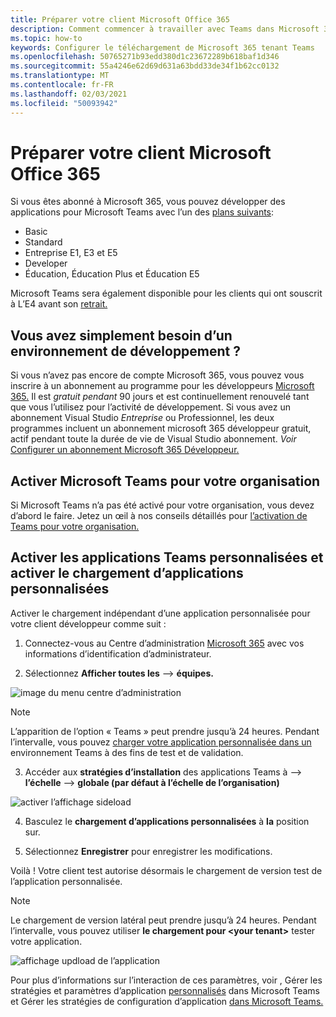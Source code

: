 ```yaml
---
title: Préparer votre client Microsoft Office 365
description: Comment commencer à travailler avec Teams dans Microsoft 365
ms.topic: how-to
keywords: Configurer le téléchargement de Microsoft 365 tenant Teams
ms.openlocfilehash: 50765271b93edd380d1c23672289b618baf1d346
ms.sourcegitcommit: 55a4246e62d69d631a63bdd33de34f1b62cc0132
ms.translationtype: MT
ms.contentlocale: fr-FR
ms.lasthandoff: 02/03/2021
ms.locfileid: "50093942"
---
```

# <a name="prepare-your-microsoft-365-tenant"></a>Préparer votre client Microsoft Office 365

Si vous êtes abonné à Microsoft 365, vous pouvez développer des applications pour Microsoft Teams avec l’un des [plans suivants](https://products.office.com/business/compare-more-office-365-for-business-plans):

* Basic
* Standard
* Entreprise E1, E3 et E5
* Developer
* Éducation, Éducation Plus et Éducation E5

Microsoft Teams sera également disponible pour les clients qui ont souscrit à L’E4 avant son [retrait.](https://support.office.com//article/important-information-for-office-365-enterprise-e4-customers-f9572348-43a2-43fa-a3d8-3b6c9c042147)

## <a name="just-need-a-development-environment"></a>Vous avez simplement besoin d’un environnement de développement ?

Si vous n’avez pas encore de compte Microsoft 365, vous pouvez vous inscrire à un abonnement au programme pour les développeurs [Microsoft 365.](https://developer.microsoft.com/microsoft-365/dev-program) Il est *gratuit pendant* 90 jours et est continuellement renouvelé tant que vous l’utilisez pour l’activité de développement. Si vous avez un abonnement  Visual Studio *Entreprise* ou Professionnel, les deux programmes incluent un abonnement microsoft 365 [](https://aka.ms/MyVisualStudioBenefits)développeur gratuit, actif pendant toute la durée de vie de Visual Studio abonnement. *Voir* [Configurer un abonnement Microsoft 365 Développeur.](https://docs.microsoft.com/office/developer-program/office-365-developer-program-get-started)

## <a name="enable-microsoft-teams-for-your-organization"></a>Activer Microsoft Teams pour votre organisation 

Si Microsoft Teams n’a pas été activé pour votre organisation, vous devez d’abord le faire. Jetez un œil à nos conseils détaillés pour [l’activation de Teams pour votre organisation.](/microsoftteams/enable-features-office-365)

## <a name="enable-custom-teams-apps-and-turn-on-custom-app-uploading"></a>Activer les applications Teams personnalisées et activer le chargement d’applications personnalisées

Activer le chargement indépendant d’une application personnalisée pour votre client développeur comme suit :

1. Connectez-vous au Centre d’administration [Microsoft 365](https://admin.microsoft.com/Adminportal/Home?source=applauncher#/homepage#/) avec vos informations d’identification d’administrateur. 

2. Sélectionnez **Afficher toutes les**  -->  **équipes.** 

![image du menu centre d’administration](~/assets/images/prepare-test-tenant/admin-center.png)

> [!Note] 
> L’apparition de l’option « Teams » peut prendre jusqu’à 24 heures. Pendant l’intervalle, vous pouvez [charger votre application personnalisée dans un](/microsoftteams/upload-custom-apps#validate) environnement Teams à des fins de test et de validation.

3. Accéder aux **stratégies d’installation** des applications Teams à  -->  **l’échelle**  -->  **globale (par défaut à l’échelle de l’organisation)**  

![activer l’affichage sideload](~/assets/images/prepare-test-tenant/turn-on-sideload.png)

4. Basculez le **chargement d’applications personnalisées** à **la** position sur.

5. Sélectionnez **Enregistrer** pour enregistrer les modifications.

Voilà ! Votre client test autorise désormais le chargement de version test de l’application personnalisée.

> [!Note] 
> Le chargement de version latéral peut prendre jusqu’à 24 heures. Pendant l’intervalle, vous pouvez utiliser **le chargement pour \<your tenant>** tester votre application.

![affichage updload de l’application](~/assets/images/prepare-test-tenant/upload-for-contoso.png)

Pour plus d’informations sur l’interaction de ces paramètres, voir , Gérer les stratégies et paramètres d’application [personnalisés](https://docs.microsoft.com/microsoftteams/teams-custom-app-policies-and-settings) dans Microsoft Teams et Gérer les stratégies de configuration d’application [dans Microsoft Teams.](https://docs.microsoft.com/microsoftteams/teams-app-setup-policies)
